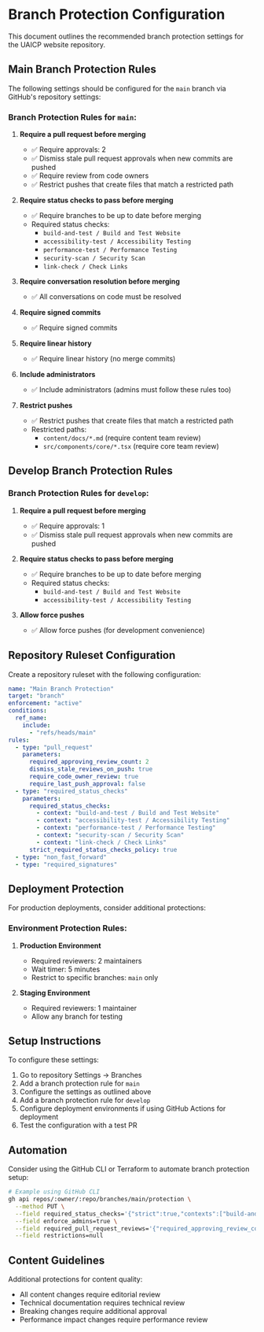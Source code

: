 # Branch Protection Configuration

This document outlines the recommended branch protection settings for the UAICP website repository.

## Main Branch Protection Rules

The following settings should be configured for the `main` branch via GitHub's repository settings:

### Branch Protection Rules for `main`:

1. **Require a pull request before merging**
   - ✅ Require approvals: 2
   - ✅ Dismiss stale pull request approvals when new commits are pushed
   - ✅ Require review from code owners
   - ✅ Restrict pushes that create files that match a restricted path

2. **Require status checks to pass before merging**
   - ✅ Require branches to be up to date before merging
   - Required status checks:
     - `build-and-test / Build and Test Website`
     - `accessibility-test / Accessibility Testing`
     - `performance-test / Performance Testing`
     - `security-scan / Security Scan`
     - `link-check / Check Links`

3. **Require conversation resolution before merging**
   - ✅ All conversations on code must be resolved

4. **Require signed commits**
   - ✅ Require signed commits

5. **Require linear history**
   - ✅ Require linear history (no merge commits)

6. **Include administrators**
   - ✅ Include administrators (admins must follow these rules too)

7. **Restrict pushes**
   - ✅ Restrict pushes that create files that match a restricted path
   - Restricted paths:
     - `content/docs/*.md` (require content team review)
     - `src/components/core/*.tsx` (require core team review)

## Develop Branch Protection Rules

### Branch Protection Rules for `develop`:

1. **Require a pull request before merging**
   - ✅ Require approvals: 1
   - ✅ Dismiss stale pull request approvals when new commits are pushed

2. **Require status checks to pass before merging**
   - ✅ Require branches to be up to date before merging
   - Required status checks:
     - `build-and-test / Build and Test Website`
     - `accessibility-test / Accessibility Testing`

3. **Allow force pushes**
   - ✅ Allow force pushes (for development convenience)

## Repository Ruleset Configuration

Create a repository ruleset with the following configuration:

```yaml
name: "Main Branch Protection"
target: "branch"
enforcement: "active"
conditions:
  ref_name:
    include:
      - "refs/heads/main"
rules:
  - type: "pull_request"
    parameters:
      required_approving_review_count: 2
      dismiss_stale_reviews_on_push: true
      require_code_owner_review: true
      require_last_push_approval: false
  - type: "required_status_checks"
    parameters:
      required_status_checks:
        - context: "build-and-test / Build and Test Website"
        - context: "accessibility-test / Accessibility Testing"
        - context: "performance-test / Performance Testing"
        - context: "security-scan / Security Scan"
        - context: "link-check / Check Links"
      strict_required_status_checks_policy: true
  - type: "non_fast_forward"
  - type: "required_signatures"
```

## Deployment Protection

For production deployments, consider additional protections:

### Environment Protection Rules:

1. **Production Environment**
   - Required reviewers: 2 maintainers
   - Wait timer: 5 minutes
   - Restrict to specific branches: `main` only

2. **Staging Environment**
   - Required reviewers: 1 maintainer
   - Allow any branch for testing

## Setup Instructions

To configure these settings:

1. Go to repository Settings → Branches
2. Add a branch protection rule for `main`
3. Configure the settings as outlined above
4. Add a branch protection rule for `develop`
5. Configure deployment environments if using GitHub Actions for deployment
6. Test the configuration with a test PR

## Automation

Consider using the GitHub CLI or Terraform to automate branch protection setup:

```bash
# Example using GitHub CLI
gh api repos/:owner/:repo/branches/main/protection \
  --method PUT \
  --field required_status_checks='{"strict":true,"contexts":["build-and-test / Build and Test Website","accessibility-test / Accessibility Testing","performance-test / Performance Testing","security-scan / Security Scan","link-check / Check Links"]}' \
  --field enforce_admins=true \
  --field required_pull_request_reviews='{"required_approving_review_count":2,"dismiss_stale_reviews":true,"require_code_owner_reviews":true}' \
  --field restrictions=null
```

## Content Guidelines

Additional protections for content quality:

- All content changes require editorial review
- Technical documentation requires technical review
- Breaking changes require additional approval
- Performance impact changes require performance review
